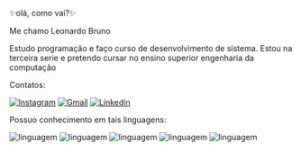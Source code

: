 ✨olá, como vai?✨

Me chamo Leonardo Bruno

Estudo programação e faço curso de desenvolvimento de sistema. Estou na terceira serie e pretendo cursar no ensino superior engenharia da computação

Contatos:

[![Instagram](https://img.shields.io/badge/Instagram-E4405F?style=for-the-badge&logo=instagram&logoColor=white)]()
[![Gmail](https://img.shields.io/badge/Gmail-D14836?style=for-the-badge&logo=gmail&logoColor=white)](mailto:leobrunofqsoares@hotmail.com)
[![Linkedin](https://img.shields.io/badge/LinkedIn-0077B5?style=for-the-badge&logo=linkedin&logoColor=white)](https://www.linkedin.com/in/leonardo-bruno-fagundes-queiroz-soares-157282302/)

Possuo conhecimento em tais linguagens:

![linguagem](https://img.shields.io/badge/C%2B%2B-00599C?style=for-the-badge&logo=c%2B%2B&logoColor=white)
![linguagem](https://img.shields.io/badge/MySQL-00000F?style=for-the-badge&logo=mysql&logoColor=white)
![linguagem](https://img.shields.io/badge/Python-3776AB?style=for-the-badge&logo=python&logoColor=white)
![linguagem](https://img.shields.io/badge/HTML5-E34F26?style=for-the-badge&logo=html5&logoColor=white)
![linguagem](https://img.shields.io/badge/CSS3-1572B6?style=for-the-badge&logo=css3&logoColor=white)



